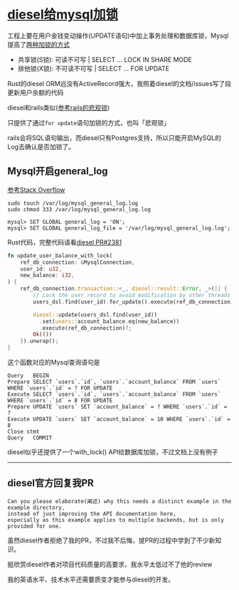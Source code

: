 # [diesel给mysql加锁](/2020/05/diesel_mysql_lock.md)

工程上要在用户金钱变动操作(UPDATE语句)中加上事务处理和数据库锁，Mysql提高了[两种加锁的方式](https://dev.mysql.com/doc/refman/5.6/en/innodb-locking-reads.html)

- 共享锁(S锁): 可读不可写  | SELECT ... LOCK IN SHARE MODE
- 排他锁(X锁): 不可读不可写 | SELECT ... FOR UPDATE

Rust的diesel ORM远没有ActiveRecord强大，我照着diesel的文档/issues写了段更新用户余额的代码

diesel和rails类似([参考rails的悲观锁](http://siwei.me/blog/posts/database-rails-lock?nsukey=hwZ6d1hUtuWeSiKH0ZW1JtcnyomKorOni5m03o6ewyXbr8o56crhlODMNqfZN9817u%2BUxcoSB5QmmLMMAS5NFsTKMXnUqGMg8jXOaPcIx%2FZfq3HP4NPo30rzysFb%2FkHvY0c7zhIx0e%2FWRQNQ0UlJrRVbblEOjOtRC6k0AgIiyn2N9i%2F3iobZtv%2BkkFj%2BUiYMsdB0dZem7D9iMLofIzOn0Q%3D%3D))

只提供了通过`for update`语句加锁的方式，也叫「悲观锁」

rails会将SQL语句输出，而diesel只有Postgres支持，所以只能开启MySQL的Log去确认是否加锁了。

## Mysql开启general_log

[参考Stack Overflow](https://stackoverflow.com/questions/303994/log-all-queries-in-mysql)

```
sudo touch /var/log/mysql_general_log.log
sudo chmod 333 /var/log/mysql_general_log.log

mysql> SET GLOBAL general_log = 'ON';
mysql> SET GLOBAL general_log_file = '/var/log/mysql_general_log.log';
```

Rust代码，完整代码请看[diesel PR#2381](https://github.com/diesel-rs/diesel/pull/2381)

```rust
fn update_user_balance_with_lock(
    ref_db_connection: &MysqlConnection,
    user_id: u32,
    new_balance: i32,
) {
    ref_db_connection.transaction::<_, diesel::result::Error, _>(|| {
        // Lock the user record to avoid modification by other threads
        users_dsl.find(user_id).for_update().execute(ref_db_connection)?;

        diesel::update(users_dsl.find(user_id))
          .set(users::account_balance.eq(new_balance))
          .execute(ref_db_connection)?;
        Ok(())
    }).unwrap();
}
```

这个函数对应的Mysql查询语句是

```
Query	BEGIN
Prepare	SELECT `users`.`id`, `users`.`account_balance` FROM `users` WHERE `users`.`id` = ? FOR UPDATE
Execute	SELECT `users`.`id`, `users`.`account_balance` FROM `users` WHERE `users`.`id` = 8 FOR UPDATE
Prepare	UPDATE `users` SET `account_balance` = ? WHERE `users`.`id` = ?
Execute	UPDATE `users` SET `account_balance` = 10 WHERE `users`.`id` = 8
Close stmt
Query	COMMIT
```

diesel似乎还提供了一个with_lock() API给数据库加锁，不过文档上没有例子

---

## diesel官方回复我PR

```
Can you please elaborate(阐述) why this needs a distinct example in the example directory,
instead of just improving the API documentation here,
especially as this example applies to multiple backends, but is only provided for one.
```

虽然diesel作者拒绝了我的PR，不过我不后悔，提PR的过程中学到了不少新知识。

挺欣赏diesel作者对项目代码质量的高要求，我水平太低过不了他的review

我的英语水平、技术水平还需要质变才能参与diesel的开发。
